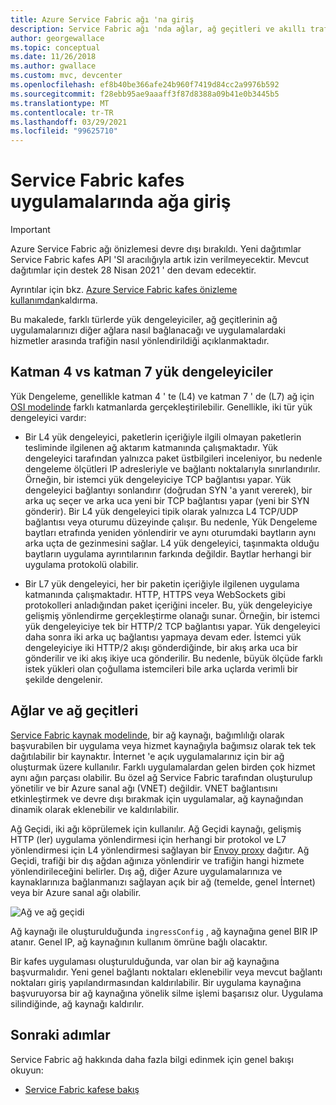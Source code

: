 ```yaml
---
title: Azure Service Fabric ağı 'na giriş
description: Service Fabric ağı 'nda ağlar, ağ geçitleri ve akıllı trafik yönlendirmesi hakkında bilgi edinin.
author: georgewallace
ms.topic: conceptual
ms.date: 11/26/2018
ms.author: gwallace
ms.custom: mvc, devcenter
ms.openlocfilehash: ef8b40be366afe24b960f7419d84cc2a9976b592
ms.sourcegitcommit: f28ebb95ae9aaaff3f87d8388a09b41e0b3445b5
ms.translationtype: MT
ms.contentlocale: tr-TR
ms.lasthandoff: 03/29/2021
ms.locfileid: "99625710"
---
```

# <a name="introduction-to-networking-in-service-fabric-mesh-applications"></a>Service Fabric kafes uygulamalarında ağa giriş

> [!IMPORTANT]
> Azure Service Fabric ağı önizlemesi devre dışı bırakıldı. Yeni dağıtımlar Service Fabric kafes API 'SI aracılığıyla artık izin verilmeyecektir. Mevcut dağıtımlar için destek 28 Nisan 2021 ' den devam edecektir.
> 
> Ayrıntılar için bkz. [Azure Service Fabric kafes önizleme kullanımdan](https://azure.microsoft.com/updates/azure-service-fabric-mesh-preview-retirement/)kaldırma.

Bu makalede, farklı türlerde yük dengeleyiciler, ağ geçitlerinin ağ uygulamalarınızı diğer ağlara nasıl bağlanacağı ve uygulamalardaki hizmetler arasında trafiğin nasıl yönlendirildiği açıklanmaktadır.

## <a name="layer-4-vs-layer-7-load-balancers"></a>Katman 4 vs katman 7 yük dengeleyiciler
Yük Dengeleme, genellikle katman 4 ' te (L4) ve katman 7 ' de (L7) ağ için [OSI modelinde](https://en.wikipedia.org/wiki/OSI_model) farklı katmanlarda gerçekleştirilebilir.  Genellikle, iki tür yük dengeleyici vardır:

- Bir L4 yük dengeleyici, paketlerin içeriğiyle ilgili olmayan paketlerin tesliminde ilgilenen ağ aktarım katmanında çalışmaktadır. Yük dengeleyici tarafından yalnızca paket üstbilgileri inceleniyor, bu nedenle dengeleme ölçütleri IP adresleriyle ve bağlantı noktalarıyla sınırlandırılır. Örneğin, bir istemci yük dengeleyiciye TCP bağlantısı yapar. Yük dengeleyici bağlantıyı sonlandırır (doğrudan SYN 'a yanıt vererek), bir arka uç seçer ve arka uca yeni bir TCP bağlantısı yapar (yeni bir SYN gönderir). Bir L4 yük dengeleyici tipik olarak yalnızca L4 TCP/UDP bağlantısı veya oturumu düzeyinde çalışır. Bu nedenle, Yük Dengeleme baytları etrafında yeniden yönlendirir ve aynı oturumdaki baytların aynı arka uçta de gezinmesini sağlar. L4 yük dengeleyici, taşınmakta olduğu baytların uygulama ayrıntılarının farkında değildir. Baytlar herhangi bir uygulama protokolü olabilir.

- Bir L7 yük dengeleyici, her bir paketin içeriğiyle ilgilenen uygulama katmanında çalışmaktadır. HTTP, HTTPS veya WebSockets gibi protokolleri anladığından paket içeriğini inceler. Bu, yük dengeleyiciye gelişmiş yönlendirme gerçekleştirme olanağı sunar. Örneğin, bir istemci yük dengeleyiciye tek bir HTTP/2 TCP bağlantısı yapar. Yük dengeleyici daha sonra iki arka uç bağlantısı yapmaya devam eder. İstemci yük dengeleyiciye iki HTTP/2 akışı gönderdiğinde, bir akış arka uca bir gönderilir ve iki akış ikiye uca gönderilir. Bu nedenle, büyük ölçüde farklı istek yükleri olan çoğullama istemcileri bile arka uçlarda verimli bir şekilde dengelenir. 

## <a name="networks-and-gateways"></a>Ağlar ve ağ geçitleri
[Service Fabric kaynak modelinde](service-fabric-mesh-service-fabric-resources.md), bir ağ kaynağı, bağımlılığı olarak başvurabilen bir uygulama veya hizmet kaynağıyla bağımsız olarak tek tek dağıtılabilir bir kaynaktır. İnternet 'e açık uygulamalarınız için bir ağ oluşturmak üzere kullanılır. Farklı uygulamalardan gelen birden çok hizmet aynı ağın parçası olabilir. Bu özel ağ Service Fabric tarafından oluşturulup yönetilir ve bir Azure sanal ağı (VNET) değildir. VNET bağlantısını etkinleştirmek ve devre dışı bırakmak için uygulamalar, ağ kaynağından dinamik olarak eklenebilir ve kaldırılabilir. 

Ağ Geçidi, iki ağı köprülemek için kullanılır. Ağ Geçidi kaynağı, gelişmiş HTTP (ler) uygulama yönlendirmesi için herhangi bir protokol ve L7 yönlendirmesi için L4 yönlendirmesi sağlayan bir [Envoy proxy](https://www.envoyproxy.io/) dağıtır. Ağ Geçidi, trafiği bir dış ağdan ağınıza yönlendirir ve trafiğin hangi hizmete yönlendirileceğini belirler.  Dış ağ, diğer Azure uygulamalarınıza ve kaynaklarınıza bağlanmanızı sağlayan açık bir ağ (temelde, genel İnternet) veya bir Azure sanal ağı olabilir. 

![Ağ ve ağ geçidi][Image1]

Ağ kaynağı ile oluşturulduğunda `ingressConfig` , ağ kaynağına genel BIR IP atanır. Genel IP, ağ kaynağının kullanım ömrüne bağlı olacaktır.

Bir kafes uygulaması oluşturulduğunda, var olan bir ağ kaynağına başvurmalıdır. Yeni genel bağlantı noktaları eklenebilir veya mevcut bağlantı noktaları giriş yapılandırmasından kaldırılabilir. Bir uygulama kaynağına başvuruyorsa bir ağ kaynağına yönelik silme işlemi başarısız olur. Uygulama silindiğinde, ağ kaynağı kaldırılır.

## <a name="next-steps"></a>Sonraki adımlar 
Service Fabric ağ hakkında daha fazla bilgi edinmek için genel bakışı okuyun:
- [Service Fabric kafese bakış](service-fabric-mesh-overview.md)

[Image1]: media/service-fabric-mesh-networks-and-gateways/NetworkAndGateway.png